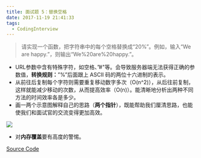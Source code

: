 ```yaml
---
title: 面试题 5：替换空格
date: 2017-11-19 21:41:33
tags:
  - CodingInterview
---
```

> 请实现一个函数，把字符串中的每个空格替换成“20%”。例如，输入“We are happy.”，则输出“We%20are%20happy.”。

* URL参数中含有特殊字符，如空格、”#"等。会导致服务器端无法获得正确的参数值，**转换规则：**”%”后面跟上 ASCII 码的两位十六进制的表示。
* 从前往后复制每个字符则需要重复移动数字多次（O(n^2)），从后往前复制，这样就能减少移动的次数，从而提高效率（O(n)）。能清晰地分析出两种不同方法的时间效率各是多少。
* 画一两个示意图解释自己的思路（**两个指针**），既能帮助我们厘清思路，也能使我们和面试官的交流变得更加高效。
<!--more-->
![](https://raw.githubusercontent.com/umarellyh/mPOST/master/CodingInterview/05.JPG)
* 对**内存覆盖**要有高度的警惕。

[Source Code](https://gist.githubusercontent.com/umarellyh/cbc6c2d8837c42c565c31280b72c9c0b/raw/25994d295fcb1762a22b9e9a265ff7d36489930f/05_ReplaceSpaces.cpp)
